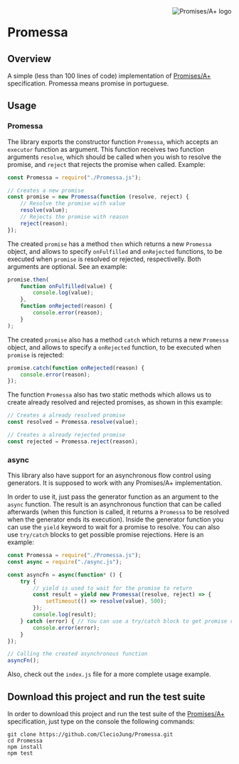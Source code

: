 <a href="https://promisesaplus.com/">
    <img src="https://promisesaplus.com/assets/logo-small.png" alt="Promises/A+ logo"
         title="Promises/A+ 1.0 compliant" align="right" />
</a>

# Promessa

## Overview

A simple (less than 100 lines of code) implementation of [Promises/A+](https://promisesaplus.com/) specification.
Promessa means promise in portuguese.

## Usage

### Promessa

The library exports the constructor function `Promessa`, which accepts an `executor` function as argument. This function receives two function arguments `resolve`, which should be called when you wish to resolve the promise, and `reject` that rejects the promise when called. Example:

```javascript
const Promessa = require("./Promessa.js");

// Creates a new promise
const promise = new Promessa(function (resolve, reject) {
    // Resolve the promise with value
    resolve(value);
    // Rejects the promise with reason
    reject(reason);
});
```

The created `promise` has a method `then` which returns a new `Promessa` object, and allows to specify `onFulfilled` and `onRejected` functions, to be executed when `promise` is resolved or rejected, respectivelly. Both arguments are optional. See an example:

```javascript
promise.then(
    function onFulfilled(value) {
        console.log(value);
    },
    function onRejected(reason) {
        console.error(reason);
    }
);
```

The created `promise` also has a method `catch` which returns a new `Promessa` object, and allows to specify a `onRejected` function, to be executed when `promise` is rejected:

```javascript
promise.catch(function onRejected(reason) {
    console.error(reason);
});
```

The function `Promessa` also has two static methods which allows us to create already resolved and rejected promises, as shown in this example:

```javascript
// Creates a already resolved promise
const resolved = Promessa.resolve(value);

// Creates a already rejected promise
const rejected = Promessa.reject(reason);
```

### async

This library also have support for an asynchronous flow control using generators. It is supposed to work with any Promises/A+ implementation.

In order to use it, just pass the generator function as an argument to the `async` function. The result is an asynchronous function that can be called afterwards (when this function is called, it returns a `Promessa` to be resolved when the generator ends its execution). Inside the generator function you can use the `yield` keyword to wait for a promise to resolve. You can also use `try/catch` blocks to get possible promise rejections. Here is an example:

```javascript
const Promessa = require("./Promessa.js");
const async = require("./async.js");

const asyncFn = async(function* () {
    try {
        // yield is used to wait for the promise to return
        const result = yield new Promessa((resolve, reject) => {
            setTimeout(() => resolve(value), 500);
        });
        console.log(result);
    } catch (error) { // You can use a try/catch block to get promise rejections
        console.error(error);
    }
});

// Calling the created asynchronous function
asyncFn();
```

Also, check out the `index.js` file for a more complete usage example.

## Download this project and run the test suite

In order to download this project and run the test suite of the [Promises/A+](https://github.com/promises-aplus/promises-tests) specification, just type on the console the following commands:

```console
git clone https://github.com/ClecioJung/Promessa.git
cd Promessa
npm install
npm test
```